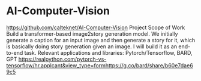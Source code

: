 # AI-Computer-Vision
https://github.com/calteknet/AI-Computer-Vision
Project Scope of Work
Build a transformer-based image2story generation model. We initially generate a caption for an input image and then generate a story for it, which is basically doing story generation given an image. 
I will build it as an end-to-end task.
Relevant applications and libraries: Pytorch/Tensorflow, BARD, GPT
https://realpython.com/pytorch-vs-tensorflow/hr.applcant&view_type=formhttps://g.co/bard/share/b60e7dae69c5
